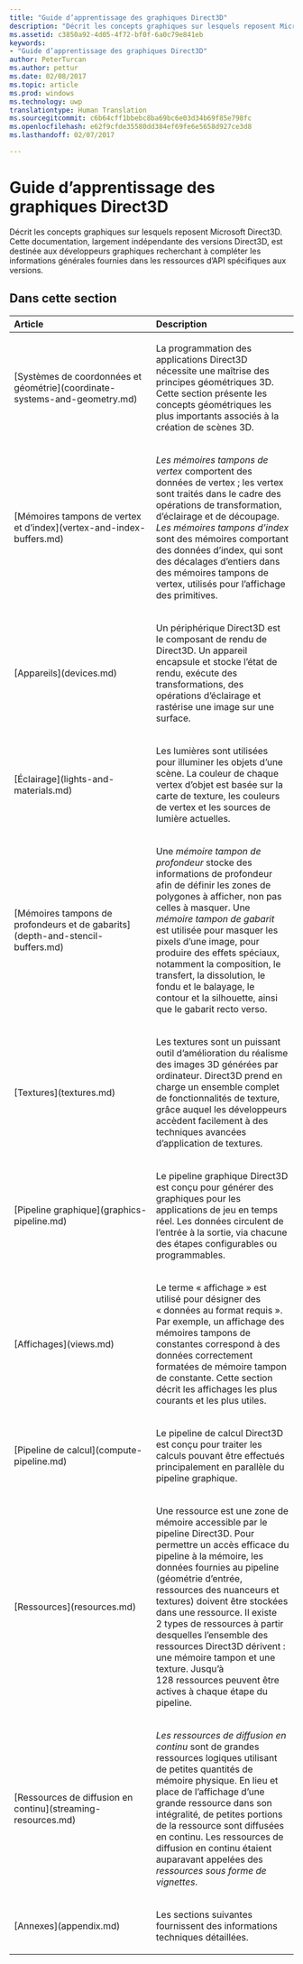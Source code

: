 ```yaml
---
title: "Guide d’apprentissage des graphiques Direct3D"
description: "Décrit les concepts graphiques sur lesquels reposent Microsoft Direct3D."
ms.assetid: c3850a92-4d05-4f72-bf0f-6a0c79e841eb
keywords:
- "Guide d’apprentissage des graphiques Direct3D"
author: PeterTurcan
ms.author: pettur
ms.date: 02/08/2017
ms.topic: article
ms.prod: windows
ms.technology: uwp
translationtype: Human Translation
ms.sourcegitcommit: c6b64cff1bbebc8ba69bc6e03d34b69f85e798fc
ms.openlocfilehash: e62f9cfde35580dd384ef69fe6e5658d927ce3d8
ms.lasthandoff: 02/07/2017

---
```


# <a name="direct3d-graphics-learning-guide"></a>Guide d’apprentissage des graphiques Direct3D


Décrit les concepts graphiques sur lesquels reposent Microsoft Direct3D. Cette documentation, largement indépendante des versions Direct3D, est destinée aux développeurs graphiques recherchant à compléter les informations générales fournies dans les ressources d’API spécifiques aux versions.

## <a name="span-idin-this-sectionspanin-this-section"></a><span id="in-this-section"></span>Dans cette section


<table>
<colgroup>
<col width="50%" />
<col width="50%" />
</colgroup>
<thead>
<tr class="header">
<th align="left">Article</th>
<th align="left">Description</th>
</tr>
</thead>
<tbody>
<tr class="odd">
<td align="left"><p>[Systèmes de coordonnées et géométrie](coordinate-systems-and-geometry.md)</p></td>
<td align="left"><p>La programmation des applications Direct3D nécessite une maîtrise des principes géométriques 3D. Cette section présente les concepts géométriques les plus importants associés à la création de scènes 3D.</p></td>
</tr>
<tr class="even">
<td align="left"><p>[Mémoires tampons de vertex et d’index](vertex-and-index-buffers.md)</p></td>
<td align="left"><p><em>Les mémoires tampons de vertex</em> comportent des données de vertex ; les vertex sont traités dans le cadre des opérations de transformation, d’éclairage et de découpage. <em>Les mémoires tampons d’index</em> sont des mémoires comportant des données d’index, qui sont des décalages d’entiers dans des mémoires tampons de vertex, utilisés pour l’affichage des primitives.</p></td>
</tr>
<tr class="odd">
<td align="left"><p>[Appareils](devices.md)</p></td>
<td align="left"><p>Un périphérique Direct3D est le composant de rendu de Direct3D. Un appareil encapsule et stocke l’état de rendu, exécute des transformations, des opérations d’éclairage et rastérise une image sur une surface.</p></td>
</tr>
<tr class="even">
<td align="left"><p>[Éclairage](lights-and-materials.md)</p></td>
<td align="left"><p>Les lumières sont utilisées pour illuminer les objets d’une scène. La couleur de chaque vertex d’objet est basée sur la carte de texture, les couleurs de vertex et les sources de lumière actuelles.</p></td>
</tr>
<tr class="odd">
<td align="left"><p>[Mémoires tampons de profondeurs et de gabarits](depth-and-stencil-buffers.md)</p></td>
<td align="left"><p>Une <em>mémoire tampon de profondeur</em> stocke des informations de profondeur afin de définir les zones de polygones à afficher, non pas celles à masquer. Une <em>mémoire tampon de gabarit</em> est utilisée pour masquer les pixels d’une image, pour produire des effets spéciaux, notamment la composition, le transfert, la dissolution, le fondu et le balayage, le contour et la silhouette, ainsi que le gabarit recto verso.</p></td>
</tr>
<tr class="even">
<td align="left"><p>[Textures](textures.md)</p></td>
<td align="left"><p>Les textures sont un puissant outil d’amélioration du réalisme des images 3D générées par ordinateur. Direct3D prend en charge un ensemble complet de fonctionnalités de texture, grâce auquel les développeurs accèdent facilement à des techniques avancées d’application de textures.</p></td>
</tr>
<tr class="odd">
<td align="left"><p>[Pipeline graphique](graphics-pipeline.md)</p></td>
<td align="left"><p>Le pipeline graphique Direct3D est conçu pour générer des graphiques pour les applications de jeu en temps réel. Les données circulent de l’entrée à la sortie, via chacune des étapes configurables ou programmables.</p></td>
</tr>
<tr class="even">
<td align="left"><p>[Affichages](views.md)</p></td>
<td align="left"><p>Le terme « affichage » est utilisé pour désigner des « données au format requis ». Par exemple, un affichage des mémoires tampons de constantes correspond à des données correctement formatées de mémoire tampon de constante. Cette section décrit les affichages les plus courants et les plus utiles.</p></td>
</tr>
<tr class="odd">
<td align="left"><p>[Pipeline de calcul](compute-pipeline.md)</p></td>
<td align="left"><p>Le pipeline de calcul Direct3D est conçu pour traiter les calculs pouvant être effectués principalement en parallèle du pipeline graphique.</p></td>
</tr>
<tr class="even">
<td align="left"><p>[Ressources](resources.md)</p></td>
<td align="left"><p>Une ressource est une zone de mémoire accessible par le pipeline Direct3D. Pour permettre un accès efficace du pipeline à la mémoire, les données fournies au pipeline (géométrie d’entrée, ressources des nuanceurs et textures) doivent être stockées dans une ressource. Il existe 2 types de ressources à partir desquelles l’ensemble des ressources Direct3D dérivent : une mémoire tampon et une texture. Jusqu’à 128 ressources peuvent être actives à chaque étape du pipeline.</p></td>
</tr>
<tr class="odd">
<td align="left"><p>[Ressources de diffusion en continu](streaming-resources.md)</p></td>
<td align="left"><p><em>Les ressources de diffusion en continu</em> sont de grandes ressources logiques utilisant de petites quantités de mémoire physique. En lieu et place de l’affichage d’une grande ressource dans son intégralité, de petites portions de la ressource sont diffusées en continu. Les ressources de diffusion en continu étaient auparavant appelées des <em>ressources sous forme de vignettes</em>.</p></td>
</tr>
<tr class="even">
<td align="left"><p>[Annexes](appendix.md)</p></td>
<td align="left"><p>Les sections suivantes fournissent des informations techniques détaillées.</p></td>
</tr>
</tbody>
</table>

 

 

 

